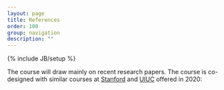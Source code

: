 ```yaml
---
layout: page
title: References
order: 100
group: navigation
description: ""
---
```

{% include JB/setup %}


The course will draw mainly on recent research papers. The course is co-designed with similar courses at [Stanford](http://web.stanford.edu/class/ee374/) and [UIUC](https://courses.grainger.illinois.edu/ece598pv/sp2020/) offered in 2020:

